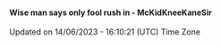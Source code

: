 #### Wise man says only fool rush in - McKidKneeKaneSir
Updated on 14/06/2023 - 16:10:21 (UTC) Time Zone
